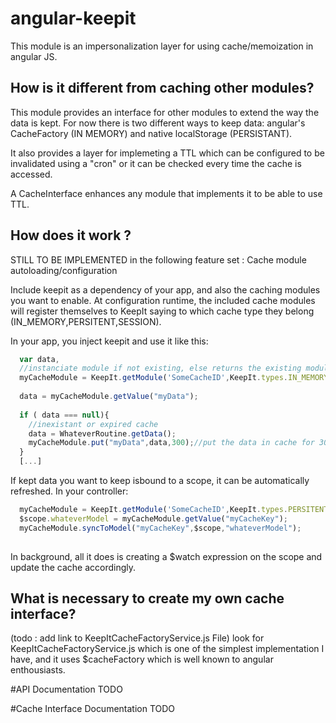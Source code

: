 angular-keepit
==============

This module is an impersonalization layer for using cache/memoization in angular JS.

## How is it different from caching other modules? 

This module provides an interface for other modules to extend the way the data is kept.
For now there is two different ways to keep data: angular's CacheFactory (IN MEMORY) and native localStorage (PERSISTANT).

It also provides a layer for implemeting a TTL which can be configured to be invalidated using a "cron" or it can be checked every time the cache is accessed.

A CacheInterface enhances any module that implements it to be able to use TTL.

## How does it work ?

STILL TO BE IMPLEMENTED in the following feature set  : Cache module autoloading/configuration

Include keepit as a dependency of your app, and also the caching modules you want to enable.
At configuration runtime, the included cache modules will register themselves to KeepIt saying to which cache type they belong (IN_MEMORY,PERSITENT,SESSION).

In your app, you inject keepit and use it like this:
```javascript
  var data,
  //instanciate module if not existing, else returns the existing module
  myCacheModule = KeepIt.getModule('SomeCacheID',KeepIt.types.IN_MEMORY); 
  
  data = myCacheModule.getValue("myData");
  
  if ( data === null){
    //inexistant or expired cache
    data = WhateverRoutine.getData();
    myCacheModule.put("myData",data,300);//put the data in cache for 300 seconds
  }
  [...]
```

If kept data you want to keep isbound to a scope, it can be automatically refreshed. In your controller:
```javascript
  myCacheModule = KeepIt.getModule('SomeCacheID',KeepIt.types.PERSITENT); 
  $scope.whateverModel = myCacheModule.getValue("myCacheKey");
  myCacheModule.syncToModel("myCacheKey",$scope,"whateverModel");
  
```
In background, all it does is creating a $watch expression on the scope and update the cache accordingly.

## What is necessary to create my own cache interface?

(todo : add link to KeepItCacheFactoryService.js File)
look for KeepItCacheFactoryService.js which is one of the simplest implementation I have, and it uses $cacheFactory which is well known to angular enthousiasts.

#API Documentation
TODO 

#Cache Interface Documentation 
TODO
